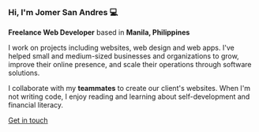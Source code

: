 ### Hi, I'm Jomer San Andres 💻
**Freelance Web Developer** based in **Manila, Philippines**

I work on projects including websites, web design and web apps. I've helped small and medium-sized businesses and organizations to grow, improve their online presence, and scale their operations through software solutions.

I collaborate with my **teammates** to create our client's websites. When I'm not writing code, I enjoy reading and learning about self-development and financial literacy.

[Get in touch](https://iamjmsa.github.io/)
